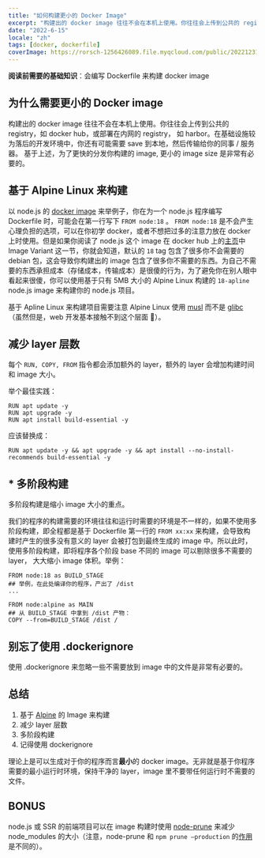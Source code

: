 ```yaml
---
title: "如何构建更小的 Docker Image"
excerpt: "构建出的 docker image 往往不会在本机上使用。你往往会上传到公共的 registry，如 docker hub，或部署在内网的 registry， 如 harbor。在基础设施较为落后的开发环境中，你还有可能需要 save 到本地，然后传输给你的同事 / 服务器。 基于上述，为了更快的分发你构建的 image, 更小的 image size 是非常有必要的。"
date: "2022-6-15"
locale: "zh"
tags: [docker, dockerfile]
coverImage: https://rorsch-1256426089.file.myqcloud.com/public/202212312152076.webp
---
```


**阅读前需要的基础知识**：会编写 Dockerfile 来构建 docker image

## 为什么需要更小的 Docker image

构建出的 docker image 往往不会在本机上使用。你往往会上传到公共的 registry，如 docker hub，或部署在内网的 registry， 如 harbor。在基础设施较为落后的开发环境中，你还有可能需要 save 到本地，然后传输给你的同事 / 服务器。 基于上述，为了更快的分发你构建的 image, 更小的 image size 是非常有必要的。

## 基于 Alpine Linux 来构建

以 node.js 的 [docker image](https://hub.docker.com/_/node) 来举例子，你在为一个 node.js 程序编写 Dockerfile 时，可能会在第一行写下 `FROM node:18` 。 `FROM node:18` 是不会产生心理负担的选项，可以在你初学 docker，或者不想把过多的注意力放在 docker 上时使用。但是如果你阅读了 node.js 这个 image 在 docker hub 上的[主页](https://hub.docker.com/_/node)中 Image Variant 这一节，你就会知道，默认的 `18` tag 包含了很多你不会需要的 debian 包，这会导致你构建出的 image 包含了很多你不需要的东西。为自己不需要的东西承担成本（存储成本，传输成本）是很傻的行为，为了避免你在别人眼中看起来很傻，你可以使用基于只有 5MB 大小的 Alpine Linux 构建的 `18-apline` node.js image 来构建你的 node.js 项目。

基于 Apline Linux 来构建项目需要注意 Alpine Linux 使用 [musl](https://musl.libc.org/) 而不是 [glibc](https://www.gnu.org/software/libc/)（虽然但是，web 开发基本接触不到这个层面 **🤗**）。

## 减少 layer 层数

每个 `RUN, COPY, FROM` 指令都会添加额外的 layer，额外的 layer 会增加构建时间和 image 大小。

举个最佳实践：

```docker
RUN apt update -y
RUN apt upgrade -y
RUN apt install build-essential -y
```

应该替换成：

```docker
RUN apt update -y && apt upgrade -y && apt install --no-install-recommends build-essential -y
```

## \* 多阶段构建

多阶段构建是缩小 image 大小的重点。

我们的程序的构建需要的环境往往和运行时需要的环境是不一样的，如果不使用多阶段构建，即全程都是基于 Dockerfile 第一行的 `FROM xx:xx` 来构建，会导致构建时产生的很多没有意义的 layer 会被打包到最终生成的 image 中。所以此时，使用多阶段构建，即将程序各个阶段 base 不同的 image 可以剔除很多不需要的 layer， 大大缩小 image 体积。举例：

```docker
FROM node:18 as BUILD_STAGE
## 举例，在此处编译你的程序，产出了 /dist
...

FROM node:alpine as MAIN
## 从 BUILD_STAGE 中拿到 /dist 产物：
COPY --from=BUILD_STAGE /dist /
```

## 别忘了使用 .dockerignore

使用 .dockerignore 来忽略一些不需要放到 image 中的文件是非常有必要的。

## 总结

1. 基于 [Alpine](https://hub.docker.com/_/alpine) 的 Image 来构建
2. 减少 layer 层数
3. 多阶段构建
4. 记得使用 dockerignore

理论上是可以生成对于你的程序而言**最小**的 docker image。无非就是基于你程序需要的最小运行时环境，保持干净的 layer，image 里不要带任何运行时不需要的文件。

## BONUS

node.js 或 SSR 的前端项目可以在 image 构建时使用 [node-prune](https://github.com/tj/node-prune) 来减少 node_modules 的大小（注意，node-prune 和 `npm prune —production` 的[作用](https://docs.npmjs.com/cli/v8/commands/npm-prune)是不同的）。
